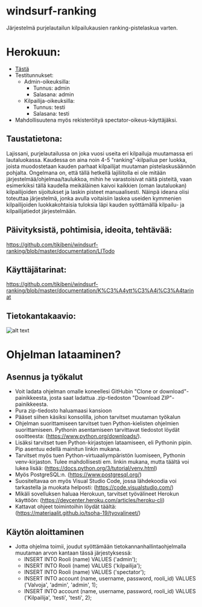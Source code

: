 # windsurf-ranking
Järjestelmä purjelautailun kilpailukausien ranking-pistelaskua varten.

# Herokuun:
- [Tästä](https://windsurf-ranking.herokuapp.com)
- Testitunnukset:
	* Admin-oikeuksilla: 
		- Tunnus: admin
	    - Salasana: admin
	* Kilpailija-oikeuksilla: 
		- Tunnus: testi
	    - Salasana: testi
- Mahdollisuutena myös rekisteröityä spectator-oikeus-käyttäjäksi.

## Taustatietona: 
Lajissani, purjelautailussa on joka vuosi useita eri kilpailuja muutamassa eri lautaluokassa. Kaudessa on aina noin 4-5 "ranking"-kilpailua per luokka, joista muodostetaan kauden parhaat kilpailijat muutaman pistelaskusäännön pohjalta. Ongelmana on, että tällä hetkellä lajiliitolla ei ole mitään järjestelmää/ohjelmaa/taulukkoa, mihin he varastoisivat näitä pisteitä, vaan esimerkiksi tällä kaudella meikäläinen kaivoi kaikkien (oman lautaluokan) kilpailijoiden sijoitukset ja laskin pisteet manuaalisesti. Näinpä ideana olisi toteuttaa järjestelmä, jonka avulla voitaisiin laskea useiden kymmenien kilpailijoiden luokkakohtaisia tuloksia läpi kauden syöttämällä kilpailu- ja kilpailijatiedot järjestelmään.

## Päivityksistä, pohtimisia, ideoita, tehtävää:
https://github.com/tikibeni/windsurf-ranking/blob/master/documentation/LITodo

## Käyttäjätarinat:
https://github.com/tikibeni/windsurf-ranking/blob/master/documentation/K%C3%A4ytt%C3%A4j%C3%A4tarinat

## Tietokantakaavio:
![alt text](https://github.com/tikibeni/windsurf-ranking/blob/master/documentation/tsohakaavio.png "Tietokantakaavio")

# Ohjelman lataaminen?

## Asennus ja työkalut
- Voit ladata ohjelman omalle koneellesi GitHubin "Clone or download"-painikkeesta, josta saat ladattua .zip-tiedoston "Download ZIP"-painikkeesta.
- Pura zip-tiedosto haluamaasi kansioon
- Pääset siihen käsiksi konsolilla, johon tarvitset muutaman työkalun
- Ohjelman suorittamiseen tarvitset tuen Python-kielisten ohjelmien suorittamiseen. Pythonin asentamiseen tarvittavat tiedostot löydät osoitteesta: (https://www.python.org/downloads/). 
- Lisäksi tarvitset tuen Python-kirjastojen lataamiseen, eli Pythonin pipin. Pip asentuu edellä mainitun linkin mukana.
- Tarvitset myös tuen Python-virtuaaliympäristön luomiseen, Pythonin venv-kirjaston. Tulee mahdollisesti em. linkin mukana, mutta täältä voi lukea lisää: (https://docs.python.org/3/tutorial/venv.html)
- Myös PostgreSQL:n. (https://www.postgresql.org/)
- Suositeltavaa on myös Visual Studio Code, jossa lähdekoodia voi tarkastella ja muokata helposti: (https://code.visualstudio.com/)
- Mikäli sovelluksen haluaa Herokuun, tarvitset työvälineet Herokun käyttöön: (https://devcenter.heroku.com/articles/heroku-cli)
- Kattavat ohjeet toimintoihin löydät täältä: (https://materiaalit.github.io/tsoha-19/tyovalineet/)

## Käytön aloittaminen
- Jotta ohjelma toimii, joudut syöttämään tietokannanhallintaohjelmalla muutaman arvon kantaan tässä järjestyksessä:
	* INSERT INTO Rooli (name) VALUES ('admin');
	* INSERT INTO Rooli (name) VALUES ('kilpailija');
	* INSERT INTO Rooli (name) VALUES ('spectator');
	* INSERT INTO account (name, username, password, rooli_id) VALUES ('Valvoja', 'admin', 'admin', 1);
	* INSERT INTO account (name, username, password, rooli_id) VALUES ('Kilpailija', 'testi', 'testi', 2);
